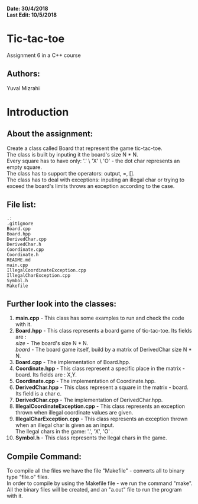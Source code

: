 **Date: 30/4/2018**  
**Last Edit: 10/5/2018**

Tic-tac-toe
===  

Assignment 6 in a C++ course  

Authors:
--
Yuval Mizrahi

**Introduction**
==

About the assignment:
-- 
Create a class called Board that represent the game tic-tac-toe.  
The class is built by inputing it the board's size N * N.  
Every square has to have only: '.' \ 'X' \ 'O' - the dot char represents an empty square.  
The class has to support the operators: output, =, [].  
The class has to deal with exceptions: 
inputing an illegal char or trying to exceed the board's limits throws an exception according to the case.  
    
**File list:**  
--  

```  
.: 
.gitignore 
Board.cpp  
Board.hpp  
DerivedChar.cpp  
DerivedChar.h    
Coordinate.cpp  
Coordinate.h    
README.md  
main.cpp  
IllegalCoordinateException.cpp  
IllegalCharException.cpp 
Symbol.h  
Makefile  
```  
Further look into the classes:     
--  
1. **main.cpp** - This class has some examples to run and check the code with it.  
2. **Board.hpp** - This class represents a board game of tic-tac-toe. Its fields are :   
*size* - The board's size N * N.   
*board* - The board game itself, build by a matrix of DerivedChar size N * N.         
3. **Board.cpp** - The implementation of Board.hpp.   
4. **Coordinate.hpp** - This class represent a specific place in the matrix - board. Its fields are : X,Y.  
5. **Coordinate.cpp** -  The implementation of Coordinate.hpp.  
6. **DerivedChar.hpp** - This class represent a square in the matrix - board. Its field is a char c.   
7. **DerivedChar.cpp** - The implementation of DerivedChar.hpp.   
8. **IllegalCoordinateException.cpp** - This class represents an exception thrown when illegal coordinate values are given.  
9. **IllegalCharException.cpp** - This class represents an exception thrown when an illegal char is given as an input.  
The llegal chars in the game: '.', 'X', 'O' .  
10. **Symbol.h** -  This class represents the llegal chars in the game.  

Compile Command:  
--  
To compile all the files we have the file "Makefile" - converts all to binary type "file.o" files.  
In order to compile by using the Makefile file - we run the command "make".  
All the binary files will be created, and an "a.out" file to run the program with it.  
